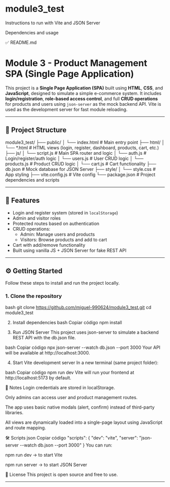 # module3_test

Instructions to run with Vite and JSON Server

Dependencies and usage

✅ README.md

# Module 3 - Product Management SPA (Single Page Application)

This project is a **Single Page Application (SPA)** built using **HTML**, **CSS**, and **JavaScript**, designed to simulate a simple e-commerce system. It includes **login/registration**, **role-based access control**, and full **CRUD operations** for products and users using `json-server` as the mock backend API. Vite is used as the development server for fast module reloading.

---

## 📁 Project Structure

module3_test/
├── public/
│ └── index.html # Main entry point
├── html/
│ └── *.html # HTML views (login, register, dashboard, products, cart, etc.)
├── js/
│ └── script.js # Main SPA router and logic
│ └── auth.js # Login/register/auth logic
│ └── users.js # User CRUD logic
│ └── products.js # Product CRUD logic
│ └── cart.js # Cart functionality
├── db.json # Mock database for JSON Server
├── style/
│ └── style.css # App styling
├── vite.config.js # Vite config
└── package.json # Project dependencies and scripts

---

## 🚀 Features

- Login and register system (stored in `localStorage`)
- Admin and visitor roles
- Protected routes based on authentication
- CRUD operations:
  - Admin: Manage users and products
  - Visitors: Browse products and add to cart
- Cart with add/remove functionality
- Built using vanilla JS + JSON Server for fake REST API

---

## ⚙️ Getting Started

Follow these steps to install and run the project locally.

### 1. Clone the repository

bash
git clone https://github.com/miguel-990624/module3_test.git
cd module3_test

2. Install dependencies
bash
Copiar código
npm install

3. Run JSON Server
This project uses json-server to simulate a backend REST API with the db.json file.

bash
Copiar código
npx json-server --watch db.json --port 3000
Your API will be available at http://localhost:3000.

4. Start Vite development server
In a new terminal (same project folder):

bash
Copiar código
npm run dev
Vite will run your frontend at http://localhost:5173 by default.

📌 Notes
Login credentials are stored in localStorage.

Only admins can access user and product management routes.

The app uses basic native modals (alert, confirm) instead of third-party libraries.

All views are dynamically loaded into a single-page layout using JavaScript and route mapping.

🛠 Scripts
json
Copiar código
"scripts": {
  "dev": "vite",
  "server": "json-server --watch db.json --port 3000"
}
You can run:

npm run dev → to start Vite

npm run server → to start JSON Server

📄 License
This project is open source and free to use.

---
